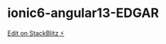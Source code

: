 # ionic6-angular13-EDGAR

[Edit on StackBlitz ⚡️](https://stackblitz.com/edit/ionic6-angular13-zvngsv)